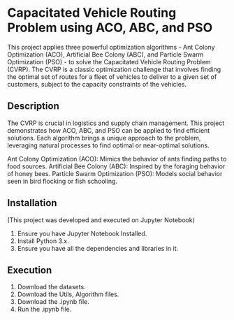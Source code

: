 # **Capacitated Vehicle Routing Problem using ACO, ABC, and PSO**

This project applies three powerful optimization algorithms - Ant Colony Optimization (ACO), Artificial Bee Colony (ABC), and Particle Swarm Optimization (PSO) - to solve the Capacitated Vehicle Routing Problem (CVRP). The CVRP is a classic optimization challenge that involves finding the optimal set of routes for a fleet of vehicles to deliver to a given set of customers, subject to the capacity constraints of the vehicles.

## **Description**

The CVRP is crucial in logistics and supply chain management. This project demonstrates how ACO, ABC, and PSO can be applied to find efficient solutions. Each algorithm brings a unique approach to the problem, leveraging natural processes to find optimal or near-optimal solutions.

Ant Colony Optimization (ACO): Mimics the behavior of ants finding paths to food sources.
Artificial Bee Colony (ABC): Inspired by the foraging behavior of honey bees.
Particle Swarm Optimization (PSO): Models social behavior seen in bird flocking or fish schooling.

## **Installation**

(This project was developed and executed on Jupyter Notebook)
1. Ensure you have Jupyter Notebook Installed.
2. Install Python 3.x.
3. Ensure you have all the dependencies and libraries in it.

## **Execution**

1. Download the datasets.
2. Download the Utils, Algorithm files.
3. Download the .ipynb file.
4. Run the .ipynb file. 
